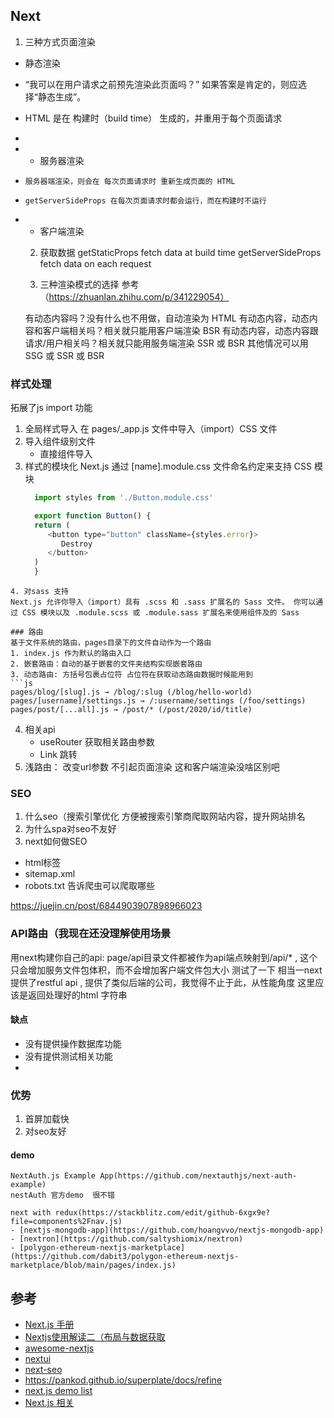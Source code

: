 ## Next
  1. 三种方式页面渲染
   - 静态渲染 
-    “我可以在用户请求之前预先渲染此页面吗？” 如果答案是肯定的，则应选择“静态生成”。
-    HTML 是在 构建时（build time） 生成的，并重用于每个页面请求
-    
-    
   - 服务器渲染
-     服务器端渲染，则会在 每次页面请求时 重新生成页面的 HTML 
-     getServerSideProps 在每次页面请求时都会运行，而在构建时不运行
-     
   - 客户端渲染

  2. 获取数据
    getStaticProps  fetch data at build time
    getServerSideProps fetch data on each request

  3. 三种渲染模式的选择
    参考（https://zhuanlan.zhihu.com/p/341229054）

   有动态内容吗？没有什么也不用做，自动渲染为 HTML
   有动态内容，动态内容和客户端相关吗？相关就只能用客户端渲染 BSR
   有动态内容，动态内容跟请求/用户相关吗？相关就只能用服务端渲染 SSR 或 BSR
   其他情况可以用 SSG 或 SSR 或 BSR


### 样式处理
  拓展了js import 功能

 1. 全局样式导入
    在 pages/_app.js 文件中导入（import）CSS 文件
 2. 导入组件级别文件
    - 直接组件导入
 3. 样式的模块化
    Next.js 通过 [name].module.css 文件命名约定来支持 CSS 模块
    ```js
      import styles from './Button.module.css'

      export function Button() {
      return (
         <button type="button" className={styles.error}>
            Destroy
         </button>
      )
      }
   ```
 4. 对sass 支持
   Next.js 允许你导入（import）具有 .scss 和 .sass 扩展名的 Sass 文件。 你可以通过 CSS 模块以及 .module.scss 或 .module.sass 扩展名来使用组件及的 Sass

### 路由
  基于文件系统的路由，pages目录下的文件自动作为一个路由
 1. index.js 作为默认的路由入口
 2. 嵌套路由：自动的基于嵌套的文件夹结构实现嵌套路由
 3. 动态路由: 方括号包裹占位符 占位符在获取动态路由数据时候能用到
   ```js
   pages/blog/[slug].js → /blog/:slug (/blog/hello-world)
   pages/[username]/settings.js → /:username/settings (/foo/settings)
   pages/post/[...all].js → /post/* (/post/2020/id/title)
   ```
4. 相关api
   - useRouter 获取相关路由参数
   - Link 跳转
5. 浅路由： 改变url参数 不引起页面渲染 这和客户端渲染没啥区别吧

### SEO
  1. 什么seo（搜索引擎优化 
    方便被搜索引擎商爬取网站内容，提升网站排名
  2. 为什么spa对seo不友好
  3. next如何做SEO
   - html标签
   - sitemap.xml
   - robots.txt 告诉爬虫可以爬取哪些
   
https://juejin.cn/post/6844903907898966023

### API路由（我现在还没理解使用场景
  用next构建你自己的api: page/api目录文件都被作为api端点映射到/api/* , 这个只会增加服务文件包体积，而不会增加客户端文件包大小
  测试了一下  相当一next提供了restful api , 提供了类似后端的公司，我觉得不止于此，从性能角度 这里应该是返回处理好的html 字符串


#### 缺点
 - 没有提供操作数据库功能
 - 没有提供测试相关功能
 - 

### 优势
1. 首屏加载快
2. 对seo友好
  

#### demo

    NextAuth.js Example App(https://github.com/nextauthjs/next-auth-example)
    nestAuth 官方demo  很不错

    next with redux(https://stackblitz.com/edit/github-6xgx9e?file=components%2Fnav.js)
    - [nextjs-mongodb-app](https://github.com/hoangvvo/nextjs-mongodb-app)
    - [nextron](https://github.com/saltyshiomix/nextron)
    - [polygon-ethereum-nextjs-marketplace](https://github.com/dabit3/polygon-ethereum-nextjs-marketplace/blob/main/pages/index.js)


## 参考
- [Next.js 手册](https://haofly.net/nextjs/)
- [Nextjs使用解读二（布局与数据获取](https://zhuanlan.zhihu.com/p/96037207?utm_source=wechat_session&utm_medium=social&utm_oi=60097707376640&utm_campaign=shareopn)
- [awesome-nextjs](https://github.com/unicodeveloper/awesome-nextjs#boilerplates)
- [nextui](https://github.com/nextui-org/nextui)
- [next-seo](https://github.com/garmeeh/next-seo)
- https://pankod.github.io/superplate/docs/refine
- [next.js demo list](https://github.com/vercel/next.js/tree/canary/examples/blog)
- [Next.js 相关](https://juejin.cn/column/6968345399929077790)